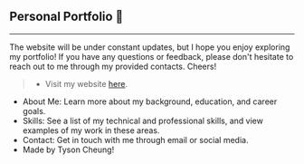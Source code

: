 ## Personal Portfolio 🎨
---
The website will be under constant updates, but I hope you enjoy exploring my portfolio! If you have any questions or feedback, please don't hesitate to reach out to me through my provided contacts. Cheers!

> - Visit my website [here](https://ch-tyson.github.io/).
* About Me: Learn more about my background, education, and career goals.  
* Skills: See a list of my technical and professional skills, and view examples of my work in these areas.
* Contact: Get in touch with me through email or social media.
* Made by Tyson Cheung!
